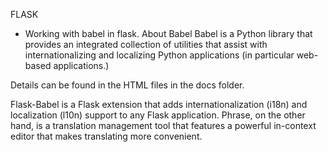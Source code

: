 FLASK
- Working with babel in flask.
About Babel
Babel is a Python library that provides an integrated collection of utilities that assist with internationalizing and localizing Python applications (in particular web-based applications.)

Details can be found in the HTML files in the docs folder.

Flask-Babel is a Flask extension that adds internationalization (i18n) and localization (l10n) support to any Flask application. Phrase, on the other hand, is a translation management tool that features a powerful in-context editor that makes translating more convenient.
                                  